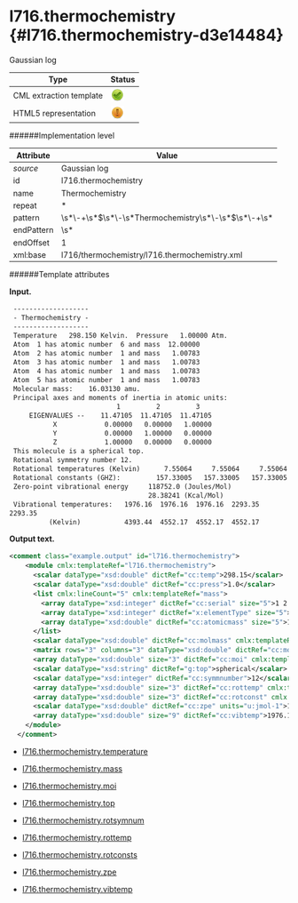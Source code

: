 # l716.thermochemistry {#l716.thermochemistry-d3e14484}

Gaussian log

| Type                                                                                                                                                | Status                                                                                                                                              |
|----|----|
| CML extraction template                                                                                                                             | ![](/imgs/Total.png)                                                                                                                                |
| HTML5 representation                                                                                                                                | ![](/imgs/Partial.png)                                                                                                                              |

######Implementation level

| Attribute                                                                                                                                           | Value                                                                                                                                               |
|----|----|
| *source*                                                                                                                                            | Gaussian log                                                                                                                                        |
| id                                                                                                                                                  | l716.thermochemistry                                                                                                                                |
| name                                                                                                                                                | Thermochemistry                                                                                                                                     |
| repeat                                                                                                                                              | \*                                                                                                                                                  |
| pattern                                                                                                                                             | \\s\*\\-+\\s\*\$\\s\*\\-\\s\*Thermochemistry\\s\*\\-\\s\*\$\\s\*\\-+\\s\*                                                                           |
| endPattern                                                                                                                                          | \\s\*                                                                                                                                               |
| endOffset                                                                                                                                           | 1                                                                                                                                                   |
| xml:base                                                                                                                                            | l716/thermochemistry/l716.thermochemistry.xml                                                                                                       |

######Template attributes

**Input.**

     -------------------
     - Thermochemistry -
     -------------------
     Temperature   298.150 Kelvin.  Pressure   1.00000 Atm.
     Atom  1 has atomic number  6 and mass  12.00000
     Atom  2 has atomic number  1 and mass   1.00783
     Atom  3 has atomic number  1 and mass   1.00783
     Atom  4 has atomic number  1 and mass   1.00783
     Atom  5 has atomic number  1 and mass   1.00783
     Molecular mass:    16.03130 amu.
     Principal axes and moments of inertia in atomic units:
                               1         2         3
         EIGENVALUES --    11.47105  11.47105  11.47105
               X            0.00000   0.00000   1.00000
               Y            0.00000   1.00000   0.00000
               Z            1.00000   0.00000   0.00000
     This molecule is a spherical top.
     Rotational symmetry number 12.
     Rotational temperatures (Kelvin)      7.55064     7.55064     7.55064
     Rotational constants (GHZ):         157.33005   157.33005   157.33005
     Zero-point vibrational energy     118752.0 (Joules/Mol)
                                       28.38241 (Kcal/Mol)
     Vibrational temperatures:   1976.16  1976.16  1976.16  2293.35  2293.35
              (Kelvin)           4393.44  4552.17  4552.17  4552.17
     
      

**Output text.**

```xml
<comment class="example.output" id="l716.thermochemistry">
    <module cmlx:templateRef="l716.thermochemistry">
      <scalar dataType="xsd:double" dictRef="cc:temp">298.15</scalar>
      <scalar dataType="xsd:double" dictRef="cc:press">1.0</scalar>
      <list cmlx:lineCount="5" cmlx:templateRef="mass">
        <array dataType="xsd:integer" dictRef="cc:serial" size="5">1 2 3 4 5</array>
        <array dataType="xsd:integer" dictRef="x:elementType" size="5">6 1 1 1 1</array>
        <array dataType="xsd:double" dictRef="cc:atomicmass" size="5">12.0 1.00783 1.00783 1.00783 1.00783</array>
      </list>
      <scalar dataType="xsd:double" dictRef="cc:molmass" cmlx:templateRef="molmass">16.0313</scalar>
      <matrix rows="3" columns="3" dataType="xsd:double" dictRef="cc:moi.eigenvectors">0.0 0.0 1.0 0.0 1.0 0.0 1.0 0.0 0.0</matrix>
      <array dataType="xsd:double" size="3" dictRef="cc:moi" cmlx:templateRef="eigen">11.47105 11.47105 11.47105</array>
      <scalar dataType="xsd:string" dictRef="g:top">spherical</scalar>
      <scalar dataType="xsd:integer" dictRef="cc:symmnumber">12</scalar>
      <array dataType="xsd:double" size="3" dictRef="cc:rottemp" cmlx:templateRef="rottemp">7.55064 7.55064 7.55064</array>
      <array dataType="xsd:double" size="3" dictRef="cc:rotconst" cmlx:templateRef="rotconst">157.33005 157.33005 157.33005</array>
      <scalar dataType="xsd:double" dictRef="cc:zpe" units="u:jmol-1">118752.0</scalar>
      <array dataType="xsd:double" size="9" dictRef="cc:vibtemp">1976.16 1976.16 1976.16 2293.35 2293.35 4393.44 4552.17 4552.17 4552.17</array>
    </module>
  </comment>
```

-   [l716.thermochemistry.temperature](/out/md/cml/gaussian_log/l716.thermochemistry.temperature-d3e14493)

<!-- -->

-   [l716.thermochemistry.mass](/out/md/cml/gaussian_log/l716.thermochemistry.mass-d3e14527)

<!-- -->

-   [l716.thermochemistry.moi](/out/md/cml/gaussian_log/l716.thermochemistry.moi-d3e14562)

<!-- -->

-   [l716.thermochemistry.top](/out/md/cml/gaussian_log/l716.thermochemistry.top-d3e14615)

<!-- -->

-   [l716.thermochemistry.rotsymnum](/out/md/cml/gaussian_log/l716.thermochemistry.rotsymnum-d3e14642)

<!-- -->

-   [l716.thermochemistry.rottemp](/out/md/cml/gaussian_log/l716.thermochemistry.rottemp-d3e14670)

<!-- -->

-   [l716.thermochemistry.rotconsts](/out/md/cml/gaussian_log/l716.thermochemistry.rotconsts-d3e14690)

<!-- -->

-   [l716.thermochemistry.zpe](/out/md/cml/gaussian_log/l716.thermochemistry.zpe-d3e14710)

<!-- -->

-   [l716.thermochemistry.vibtemp](/out/md/cml/gaussian_log/l716.thermochemistry.vibtemp-d3e14742)


